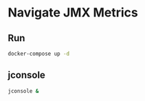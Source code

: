 # Navigate JMX Metrics

## Run

```bash
docker-compose up -d
```

## jconsole

```bash
jconsole &
```